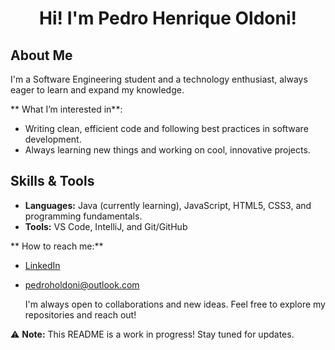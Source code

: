 <div align="center">

# Hi! I'm Pedro Henrique Oldoni!

</div>

## About Me
I'm a Software Engineering student and a technology enthusiast, always eager to learn and expand my knowledge. 

** What I’m interested in**:
- Writing clean, efficient code and following best practices in software development.
- Always learning new things and working on cool, innovative projects.

## Skills & Tools
- **Languages:** Java (currently learning), JavaScript, HTML5, CSS3, and programming fundamentals.
- **Tools:** VS Code, IntelliJ, and Git/GitHub

** How to reach me:**
- [LinkedIn](https://www.linkedin.com/in/pedro-henrique-oldoni-1b55b2261/)
- pedroholdoni@outlook.com

  I'm always open to collaborations and new ideas. Feel free to explore my repositories and reach out!

⚠️ **Note:** This README is a work in progress! Stay tuned for updates. 



